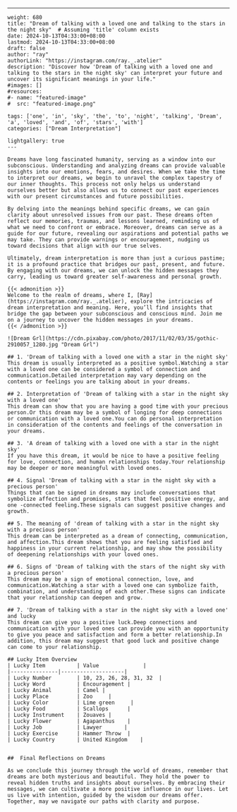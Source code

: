 ---
    weight: 680
    title: "Dream of talking with a loved one and talking to the stars in the night sky"  # Assuming 'title' column exists
    date: 2024-10-13T04:33:00+08:00
    lastmod: 2024-10-13T04:33:00+08:00
    draft: false
    author: "ray"
    authorLink: "https://instagram.com/ray._.atelier"
    description: "Discover how 'Dream of talking with a loved one and talking to the stars in the night sky' can interpret your future and uncover its significant meanings in your life."
    #images: []
    #resources:
    #- name: "featured-image"
    #  src: "featured-image.png"
    
    tags: ['one', 'in', 'sky', 'the', 'to', 'night', 'talking', 'Dream', 'a', 'loved', 'and', 'of', 'stars', 'with']
    categories: ["Dream Interpretation"]
    
    lightgallery: true
    ---
    
    Dreams have long fascinated humanity, serving as a window into our subconscious. Understanding and analyzing dreams can provide valuable insights into our emotions, fears, and desires. When we take the time to interpret our dreams, we begin to unravel the complex tapestry of our inner thoughts. This process not only helps us understand ourselves better but also allows us to connect our past experiences with our present circumstances and future possibilities.
    
    By delving into the meanings behind specific dreams, we can gain clarity about unresolved issues from our past. These dreams often reflect our memories, traumas, and lessons learned, reminding us of what we need to confront or embrace. Moreover, dreams can serve as a guide for our future, revealing our aspirations and potential paths we may take. They can provide warnings or encouragement, nudging us toward decisions that align with our true selves.
    
    Ultimately, dream interpretation is more than just a curious pastime; it is a profound practice that bridges our past, present, and future. By engaging with our dreams, we can unlock the hidden messages they carry, leading us toward greater self-awareness and personal growth.
    
    {{< admonition >}}
    Welcome to the realm of dreams, where I, [Ray](https://instagram.com/ray._.atelier), explore the intricacies of dream interpretation and meaning. Here, you’ll find insights that bridge the gap between your subconscious and conscious mind. Join me on a journey to uncover the hidden messages in your dreams.
    {{< /admonition >}}
    
    ![Dream Grl](https://cdn.pixabay.com/photo/2017/11/02/03/35/gothic-2910057_1280.jpg "Dream Grl")
    
    ## 1. 'Dream of talking with a loved one with a star in the night sky'
    This dream is usually interpreted as a positive symbol.Watching a star with a loved one can be considered a symbol of connection and communication.Detailed interpretation may vary depending on the contents or feelings you are talking about in your dreams.
    
    ## 2. Interpretation of 'Dream of talking with a star in the night sky with a loved one'
    This dream can show that you are having a good time with your precious person.Or this dream may be a symbol of longing for deep connections or communication with a loved one.You can do personal interpretation in consideration of the contents and feelings of the conversation in your dreams.
    
    ## 3. 'A dream of talking with a loved one with a star in the night sky'
    If you have this dream, it would be nice to have a positive feeling for love, connection, and human relationships today.Your relationship may be deeper or more meaningful with loved ones.
    
    ## 4. Signal 'Dream of talking with a star in the night sky with a precious person'
    Things that can be signed in dreams may include conversations that symbolize affection and promises, stars that feel positive energy, and one -connected feeling.These signals can suggest positive changes and growth.
    
    ## 5. The meaning of 'dream of talking with a star in the night sky with a precious person'
    This dream can be interpreted as a dream of connecting, communication, and affection.This dream shows that you are feeling satisfied and happiness in your current relationship, and may show the possibility of deepening relationships with your loved ones.
    
    ## 6. Signs of 'Dream of talking with the stars of the night sky with a precious person'
    This dream may be a sign of emotional connection, love, and communication.Watching a star with a loved one can symbolize faith, combination, and understanding of each other.These signs can indicate that your relationship can deepen and grow.
    
    ## 7. 'Dream of talking with a star in the night sky with a loved one' and lucky
    This dream can give you a positive luck.Deep connections and communication with your loved ones can provide you with an opportunity to give you peace and satisfaction and form a better relationship.In addition, this dream may suggest that good luck and positive change can come to your relationship.
    
    ## Lucky Item Overview
    | Lucky Item          | Value              |
    |---------------|--------------------|
    | Lucky Number        | 10, 23, 26, 28, 31, 32  |
    | Lucky Word          | Encouragement |
    | Lucky Animal        | Camel |
    | Lucky Place         | Zoo     |
    | Lucky Color         | Lime green     |
    | Lucky Food          | Scallops      |
    | Lucky Instrument    | Zouaves |
    | Lucky Flower        | Agapanthus    |
    | Lucky Job           | Lawyer       |
    | Lucky Exercise      | Hammer Throw  |
    | Lucky Country       | United Kingdom    |
    
    
    ##  Final Reflections on Dreams
    
    As we conclude this journey through the world of dreams, remember that dreams are both mysterious and beautiful. They hold the power to reveal hidden truths and insights about ourselves. By embracing their messages, we can cultivate a more positive influence in our lives. Let us live with intention, guided by the wisdom our dreams offer. Together, may we navigate our paths with clarity and purpose.
    